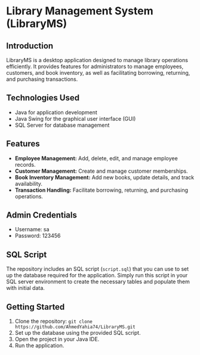 # Library Management System (LibraryMS)

## Introduction
LibraryMS is a desktop application designed to manage library operations efficiently. It provides features for administrators to manage employees, customers, and book inventory, as well as facilitating borrowing, returning, and purchasing transactions.

## Technologies Used
- Java for application development
- Java Swing for the graphical user interface (GUI)
- SQL Server for database management

## Features
- **Employee Management:** Add, delete, edit, and manage employee records.
- **Customer Management:** Create and manage customer memberships.
- **Book Inventory Management:** Add new books, update details, and track availability.
- **Transaction Handling:** Facilitate borrowing, returning, and purchasing operations.

## Admin Credentials
- Username: sa
- Password: 123456

## SQL Script
The repository includes an SQL script (`script.sql`) that you can use to set up the database required for the application. Simply run this script in your SQL server environment to create the necessary tables and populate them with initial data.

## Getting Started
1. Clone the repository: `git clone https://github.com/AhmedYahia74/LibraryMS.git`
2. Set up the database using the provided SQL script.
3. Open the project in your Java IDE.
4. Run the application.
